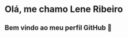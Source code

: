 # Olá, me chamo Lene Ribeiro

## Bem vindo ao meu perfil GitHub 👋
<!--
**Lene-cristina-Ribeiro/Lene-cristina-Ribeiro**
>



- 🌱 Estou atualmente aprendendo MySQL
- 👯 Integração com API
- 💬 Pergunte-me sobre..
- 📫 Email para contato lenecristina369@gmail.com e numero de contato (98) 9 8531-1399
- ⚡ Curiosidades: estou sempre em buscar de conhecimentos, gosto de desafios.
- 🎷 Amo instrumentos musicais, o meu preferido é o saxofone,
- 👩‍🎓 Estudo Engenharia de Software 
- 👩‍🎓 Atualmente  Estudos na Cubos Academy
- 👩‍💻 Sou Apaixonada por programação
- 😉 Tenho conhecimento em HTML e CSS,  JavScript, React, NodeJs, git e aprendendo MySQL e a cada dia busco ampliar mais o meu conhecimento.
```
## Feramentas e Tecnologias
<img src="https://cdn.jsdelivr.net/gh/devicons/devicon/icons/html5/html5-original.svg" width='40' heigth='40' />
<img src="https://cdn.jsdelivr.net/gh/devicons/devicon/icons/css3/css3-original.svg" width='40' heigth='40' />
<img src="https://cdn.jsdelivr.net/gh/devicons/devicon/icons/javascript/javascript-original.svg" width='40' heigth='40'/>
<img src="https://cdn.jsdelivr.net/gh/devicons/devicon/icons/nodejs/nodejs-original.svg" width='40' heigth='40'/>
<img src="https://cdn.jsdelivr.net/gh/devicons/devicon/icons/mysql/mysql-original-wordmark.svg" width='40' heigth='40'/>
<img src="https://cdn.jsdelivr.net/gh/devicons/devicon/icons/mysql/mysql-original-wordmark.svg" width='40' heigth='40'/>
```        
